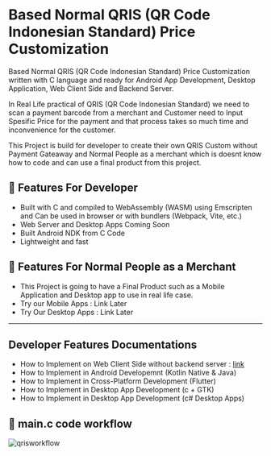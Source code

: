 # Based Normal QRIS (QR Code Indonesian Standard) Price Customization 

Based Normal QRIS (QR Code Indonesian Standard) Price Customization written with C language and ready for Android App Development, Desktop Application, Web Client Side and Backend Server.

In Real Life practical of QRIS (QR Code Indonesian Standard) we need to scan a payment barcode from a merchant and Customer need to Input Spesific 
Price for the payment and that process takes so much time and inconvenience for the customer.

This Project is build for developer to create their own QRIS Custom without Payment Gateaway and Normal People as a merchant which is doesnt know
how to code and can use a final product from this project.

## 🚀 Features For Developer

- Built with C and compiled to WebAssembly (WASM) using Emscripten and Can be used in browser or with bundlers (Webpack, Vite, etc.)
- Web Server and Desktop Apps Coming Soon
- Built Android NDK from C Code
- Lightweight and fast

## 🚀 Features For Normal People as a Merchant
- This Project is going to have a Final Product such as a Mobile Application and Desktop app to use in real life case.
- Try our Mobile Apps : Link Later
- Try Our Desktop Apps : Link Later 

---

## Developer Features Documentations
- How to Implement on Web Client Side without backend server : [link](https://github.com/BwokchainKun/Qris-Price-Customization/blob/update/JavaScript_WebClientSide/README.md)
- How to Implement in Android Developemnt (Kotlin Native & Java)
- How to Implement in Cross-Platform Development (Flutter)
- How to Implement in Desktop App Development (c + GTK)
- How to Implement in Desktop App Development (c# Desktop Apps)

## 🧩 main.c code workflow

![qrisworkflow](https://github.com/user-attachments/assets/a9907fa4-f527-418d-afd8-b23a941ae5d6)

